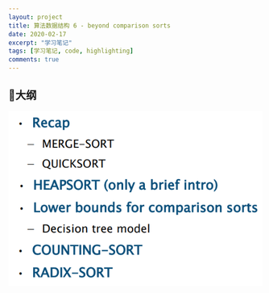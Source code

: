 ```yaml
---
layout: project
title: 算法数据结构 6 - beyond comparison sorts
date: 2020-02-17
excerpt: "学习笔记"
tags: [学习笔记, code, highlighting]
comments: true
---
```


## :herb:大纲

![](/static/2020-02-17-20-28-04.png)
